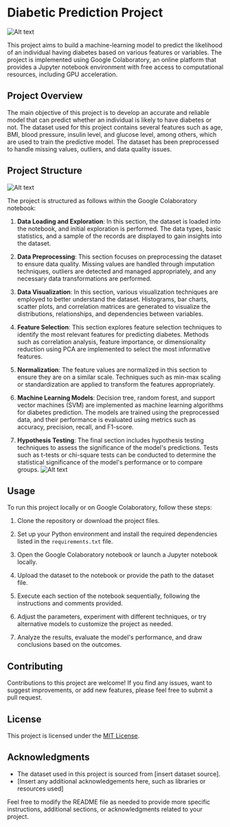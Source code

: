 # Diabetic Prediction Project
![Alt text](https://media.licdn.com/dms/image/D5612AQFyPB3xzVPKxg/article-cover_image-shrink_720_1280/0/1682528727365?e=2147483647&v=beta&t=ZI_fYNmX41L-vroNfUj4BD9NGONhEAquOBuvYEZlwbU)

This project aims to build a machine-learning model to predict the likelihood of an individual having diabetes based on various features or variables. The project is implemented using Google Colaboratory, an online platform that provides a Jupyter notebook environment with free access to computational resources, including GPU acceleration.

## Project Overview

The main objective of this project is to develop an accurate and reliable model that can predict whether an individual is likely to have diabetes or not. The dataset used for this project contains several features such as age, BMI, blood pressure, insulin level, and glucose level, among others, which are used to train the predictive model. The dataset has been preprocessed to handle missing values, outliers, and data quality issues.

## Project Structure
![Alt text](https://static.hindawi.com/articles/jhe/volume-2022/1684017/figures/1684017.fig.001.jpg)

The project is structured as follows within the Google Colaboratory notebook:

1. **Data Loading and Exploration**: In this section, the dataset is loaded into the notebook, and initial exploration is performed. The data types, basic statistics, and a sample of the records are displayed to gain insights into the dataset.

2. **Data Preprocessing**: This section focuses on preprocessing the dataset to ensure data quality. Missing values are handled through imputation techniques, outliers are detected and managed appropriately, and any necessary data transformations are performed.

3. **Data Visualization**: In this section, various visualization techniques are employed to better understand the dataset. Histograms, bar charts, scatter plots, and correlation matrices are generated to visualize the distributions, relationships, and dependencies between variables.

4. **Feature Selection**: This section explores feature selection techniques to identify the most relevant features for predicting diabetes. Methods such as correlation analysis, feature importance, or dimensionality reduction using PCA are implemented to select the most informative features.

5. **Normalization**: The feature values are normalized in this section to ensure they are on a similar scale. Techniques such as min-max scaling or standardization are applied to transform the features appropriately.

6. **Machine Learning Models**: Decision tree, random forest, and support vector machines (SVM) are implemented as machine learning algorithms for diabetes prediction. The models are trained using the preprocessed data, and their performance is evaluated using metrics such as accuracy, precision, recall, and F1-score.

7. **Hypothesis Testing**: The final section includes hypothesis testing techniques to assess the significance of the model's predictions. Tests such as t-tests or chi-square tests can be conducted to determine the statistical significance of the model's performance or to compare groups.
![Alt text](https://editor.analyticsvidhya.com/uploads/52940cover.jpg)
## Usage

To run this project locally or on Google Colaboratory, follow these steps:

1. Clone the repository or download the project files.

2. Set up your Python environment and install the required dependencies listed in the `requirements.txt` file.

3. Open the Google Colaboratory notebook or launch a Jupyter notebook locally.

4. Upload the dataset to the notebook or provide the path to the dataset file.

5. Execute each section of the notebook sequentially, following the instructions and comments provided.

6. Adjust the parameters, experiment with different techniques, or try alternative models to customize the project as needed.

7. Analyze the results, evaluate the model's performance, and draw conclusions based on the outcomes.

## Contributing

Contributions to this project are welcome! If you find any issues, want to suggest improvements, or add new features, please feel free to submit a pull request.

## License

This project is licensed under the [MIT License](LICENSE).

## Acknowledgments

- The dataset used in this project is sourced from [insert dataset source].
- [Insert any additional acknowledgements here, such as libraries or resources used]

Feel free to modify the README file as needed to provide more specific instructions, additional sections, or acknowledgments related to your project.
